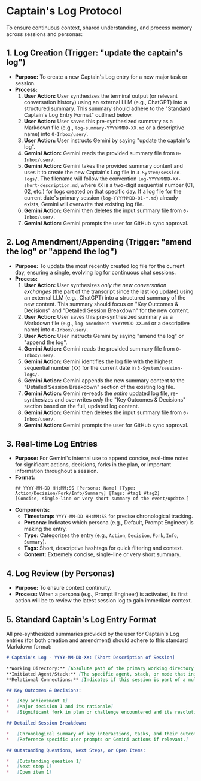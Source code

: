 # Captain's Log Protocol

To ensure continuous context, shared understanding, and process memory across sessions and personas:

## 1. Log Creation (Trigger: "update the captain's log")

*   **Purpose:** To create a new Captain's Log entry for a new major task or session.
*   **Process:**
    1.  **User Action:** User synthesizes the terminal output (or relevant conversation history) using an external LLM (e.g., ChatGPT) into a structured summary. This summary should adhere to the "Standard Captain's Log Entry Format" outlined below.
    2.  **User Action:** User saves this pre-synthesized summary as a Markdown file (e.g., `log-summary-YYYYMMDD-XX.md` or a descriptive name) into `0-Inbox/user/`.
    3.  **User Action:** User instructs Gemini by saying "update the captain's log".
    4.  **Gemini Action:** Gemini reads the provided summary file from `0-Inbox/user/`.
    5.  **Gemini Action:** Gemini takes the provided summary content and uses it to create the new Captain's Log file in `3-System/session-logs/`. The filename will follow the convention `log-YYYYMMDD-XX-short-description.md`, where `XX` is a two-digit sequential number (01, 02, etc.) for logs created on that specific day. If a log file for the current date's primary session (`log-YYYYMMDD-01-*.md`) already exists, Gemini will overwrite that existing log file.
    6.  **Gemini Action:** Gemini then deletes the input summary file from `0-Inbox/user/`.
    7.  **Gemini Action:** Gemini prompts the user for GitHub sync approval.

## 2. Log Amendment/Appending (Trigger: "amend the log" or "append the log")

*   **Purpose:** To update the most recently created log file for the current day, ensuring a single, evolving log for continuous chat sessions.
*   **Process:**
    1.  **User Action:** User synthesizes *only the new conversation exchanges* (the part of the transcript since the last log update) using an external LLM (e.g., ChatGPT) into a structured summary of the new content. This summary should focus on "Key Outcomes & Decisions" and "Detailed Session Breakdown" for the new content.
    2.  **User Action:** User saves this pre-synthesized summary as a Markdown file (e.g., `log-amendment-YYYYMMDD-XX.md` or a descriptive name) into `0-Inbox/user/`.
    3.  **User Action:** User instructs Gemini by saying "amend the log" or "append the log".
    4.  **Gemini Action:** Gemini reads the provided summary file from `0-Inbox/user/`.
    5.  **Gemini Action:** Gemini identifies the log file with the highest sequential number (`XX`) for the current date in `3-System/session-logs/`.
    6.  **Gemini Action:** Gemini appends the new summary content to the "Detailed Session Breakdown" section of the existing log file.
    7.  **Gemini Action:** Gemini re-reads the *entire* updated log file, re-synthesizes and overwrites *only* the "Key Outcomes & Decisions" section based on the full, updated log content.
    8.  **Gemini Action:** Gemini then deletes the input summary file from `0-Inbox/user/`.
    9.  **Gemini Action:** Gemini prompts the user for GitHub sync approval.

## 3. Real-time Log Entries

*   **Purpose:** For Gemini's internal use to append concise, real-time notes for significant actions, decisions, forks in the plan, or important information throughout a session.
*   **Format:**
    ```
    ## YYYY-MM-DD HH:MM:SS [Persona: Name] [Type: Action/Decision/Fork/Info/Summary] [Tags: #tag1 #tag2]
    [Concise, single-line or very short summary of the event/update.]
    ```
*   **Components:**
    *   **Timestamp:** `YYYY-MM-DD HH:MM:SS` for precise chronological tracking.
    *   **Persona:** Indicates which persona (e.g., Default, Prompt Engineer) is making the entry.
    *   **Type:** Categorizes the entry (e.g., `Action`, `Decision`, `Fork`, `Info`, `Summary`).
    *   **Tags:** Short, descriptive hashtags for quick filtering and context.
    *   **Content:** Extremely concise, single-line or very short summary.

## 4. Log Review (by Personas)

*   **Purpose:** To ensure context continuity.
*   **Process:** When a persona (e.g., Prompt Engineer) is activated, its first action will be to review the latest session log to gain immediate context.

## 5. Standard Captain's Log Entry Format

All pre-synthesized summaries provided by the user for Captain's Log entries (for both creation and amendment) should adhere to this standard Markdown format:

```markdown
# Captain's Log - YYYY-MM-DD-XX: [Short Description of Session]

**Working Directory:** [Absolute path of the primary working directory for the session]
**Initiated Agent/Stack:** [The specific agent, stack, or mode that initiated the session (e.g., Default instance, Sandbox Creation Engineer)]
**Relational Connections:** [Indicates if this session is part of a multi-session sequence, a fork from a previous session, or a standalone session]

## Key Outcomes & Decisions:

*   [Key achievement 1]
*   [Major decision 1 and its rationale]
*   [Significant fork in plan or challenge encountered and its resolution]

## Detailed Session Breakdown:

*   [Chronological summary of key interactions, tasks, and their outcomes.]
*   [Reference specific user prompts or Gemini actions if relevant.]

## Outstanding Questions, Next Steps, or Open Items:

*   [Outstanding question 1]
*   [Next step 1]
*   [Open item 1]
```